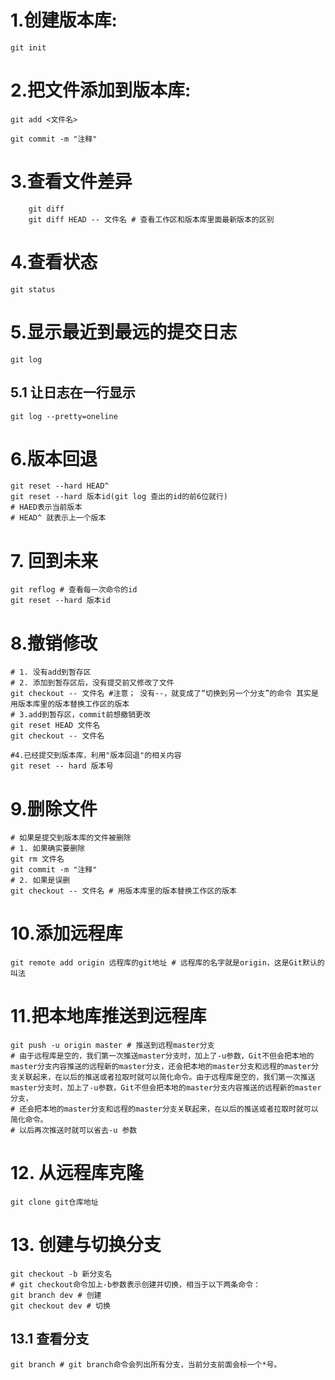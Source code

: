 # 1.创建版本库:

`git init`

# 2.把文件添加到版本库:

`git add <文件名>`

`git commit -m "注释"`

# 3.查看文件差异

```
    git diff
    git diff HEAD -- 文件名 # 查看工作区和版本库里面最新版本的区别
```

# 4.查看状态

```
git status
```

# 5.显示最近到最远的提交日志

```
git log
```

## 5.1 让日志在一行显示

```
git log --pretty=oneline
```

# 6.版本回退

```
git reset --hard HEAD^
git reset --hard 版本id(git log 查出的id的前6位就行)
# HAED表示当前版本
# HEAD^ 就表示上一个版本
```

# 7. 回到未来

```
git reflog # 查看每一次命令的id
git reset --hard 版本id
```

# 8.撤销修改

```
# 1. 没有add到暂存区
# 2. 添加到暂存区后，没有提交前又修改了文件
git checkout -- 文件名 #注意； 没有--，就变成了“切换到另一个分支”的命令 其实是用版本库里的版本替换工作区的版本
# 3.add到暂存区，commit前想撤销更改
git reset HEAD 文件名
git checkout -- 文件名

#4.已经提交到版本库，利用"版本回退"的相关内容
git reset -- hard 版本号
```

# 9.删除文件

```
# 如果是提交到版本库的文件被删除
# 1. 如果确实要删除
git rm 文件名
git commit -m "注释"
# 2. 如果是误删
git checkout -- 文件名 # 用版本库里的版本替换工作区的版本
```

# 10.添加远程库

```
git remote add origin 远程库的git地址 # 远程库的名字就是origin，这是Git默认的叫法
```

# 11.把本地库推送到远程库

```
git push -u origin master # 推送到远程master分支
# 由于远程库是空的，我们第一次推送master分支时，加上了-u参数，Git不但会把本地的master分支内容推送的远程新的master分支，还会把本地的master分支和远程的master分支关联起来，在以后的推送或者拉取时就可以简化命令。由于远程库是空的，我们第一次推送master分支时，加上了-u参数，Git不但会把本地的master分支内容推送的远程新的master分支，
# 还会把本地的master分支和远程的master分支关联起来，在以后的推送或者拉取时就可以简化命令。
# 以后再次推送时就可以省去-u 参数
```

# 12. 从远程库克隆

```
git clone git仓库地址
```

# 13. 创建与切换分支

```
git checkout -b 新分支名
# git checkout命令加上-b参数表示创建并切换，相当于以下两条命令：
git branch dev # 创建
git checkout dev # 切换
```

## 13.1 查看分支

```
git branch # git branch命令会列出所有分支，当前分支前面会标一个*号。
```



